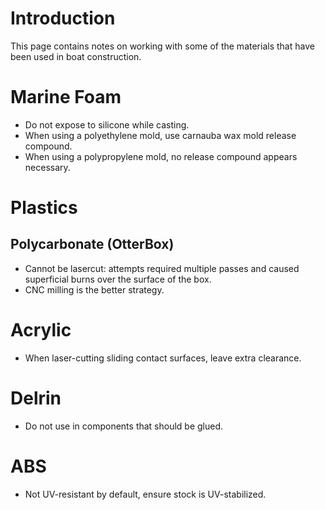 # Introduction #

This page contains notes on working with some of the materials that have been used in boat construction.

# Marine Foam #

  * Do not expose to silicone while casting.
  * When using a polyethylene mold, use carnauba wax mold release compound.
  * When using a polypropylene mold, no release compound appears necessary.

# Plastics #

## Polycarbonate (OtterBox) ##
  * Cannot be lasercut: attempts required multiple passes and caused superficial burns over the surface of the box.
  * CNC milling is the better strategy.

# Acrylic #
  * When laser-cutting sliding contact surfaces, leave extra clearance.

# Delrin #
  * Do not use in components that should be glued.

# ABS #
  * Not UV-resistant by default, ensure stock is UV-stabilized.